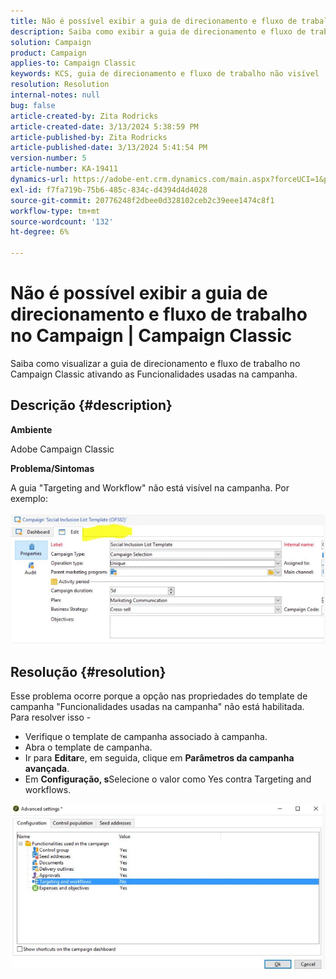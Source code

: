 ```yaml
---
title: Não é possível exibir a guia de direcionamento e fluxo de trabalho no Campaign | Campaign Classic
description: Saiba como exibir a guia de direcionamento e fluxo de trabalho no Campaign Classic
solution: Campaign
product: Campaign
applies-to: Campaign Classic
keywords: KCS, guia de direcionamento e fluxo de trabalho não visível
resolution: Resolution
internal-notes: null
bug: false
article-created-by: Zita Rodricks
article-created-date: 3/13/2024 5:38:59 PM
article-published-by: Zita Rodricks
article-published-date: 3/13/2024 5:41:54 PM
version-number: 5
article-number: KA-19411
dynamics-url: https://adobe-ent.crm.dynamics.com/main.aspx?forceUCI=1&pagetype=entityrecord&etn=knowledgearticle&id=4f849390-60e1-ee11-904c-0022480a227c
exl-id: f7fa719b-75b6-485c-834c-d4394d4d4028
source-git-commit: 20776248f2dbee0d328102ceb2c39eee1474c8f1
workflow-type: tm+mt
source-wordcount: '132'
ht-degree: 6%

---
```


# Não é possível exibir a guia de direcionamento e fluxo de trabalho no Campaign | Campaign Classic


Saiba como visualizar a guia de direcionamento e fluxo de trabalho no Campaign Classic ativando as Funcionalidades usadas na campanha.

## Descrição {#description}


<b>Ambiente</b>

Adobe Campaign Classic

<b>Problema/Sintomas</b>

A guia &quot;Targeting and Workflow&quot; não está visível na campanha. Por exemplo:
<br><br>![](assets/___50849390-60e1-ee11-904c-0022480a227c___.png)<br>

## Resolução {#resolution}


Esse problema ocorre porque a opção nas propriedades do template de campanha &quot;Funcionalidades usadas na campanha&quot; não está habilitada. Para resolver isso -

- Verifique o template de campanha associado à campanha.
- Abra o template de campanha.
- Ir para <b>Editar</b>e, em seguida, clique em <b>Parâmetros da campanha avançada</b>.
- Em <b>Configuração, s</b>Selecione o valor como Yes contra Targeting and workflows.


![](assets/f184a935-4ace-ec11-a7b5-00224809c196.png)

